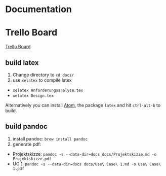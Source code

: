 # Documentation
# Trello Board
[Trello Board](https://trello.com/b/24tNcmal)

## build latex
1. Change directory to `cd docs/`
2. use `xelatex` to compile latex
  - `xelatex Anforderungsanalyse.tex`
  - `xelatex Design.tex`

Alternatively you can install [Atom](http://www.atom.io), the package `latex` and hit `ctrl-alt-b` to build.

## build pandoc
1. install pandoc: `brew install pandoc`
2. generate pdf:
  - Projektskizze: `pandoc -s --data-dir=docs docs/Projektskizze.md -o Projektskizze.pdf`
  - UC 1: `pandoc -s --data-dir=docs docs/Use\ Case\ 1.md -o Use\ Case\ 1.pdf`
